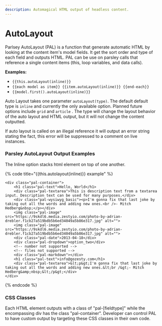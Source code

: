 ```yaml
---
description: Automagical HTML output of headless content.
---
```


# AutoLayout

Parlsey AutoLayout  \(PAL\) is a function that generate automatic HTML by looking at the content item's model fields. It get the sort order and type of each field and outputs HTML. PAL can be use on parsley calls that reference a single content items \(this, loop variables, and data calls\). 

**Examples:**

* `{{this.autoLayout(inline)}}`
* `{{each model as item}} {{item.autoLayout(inline)}} {{end-each}}`
* `{{model.first().autoLayout(inline)}}`

Auto Layout takes one parameter `autoLayout(type)`. The default default type is `inline` and currently the only available option. Planned future options include `grid` and `article` . The type will change the layout behavior of the auto layout and HTML output, but it will not change the content outputted.

If auto layout is called on an illegal reference it will output an error string stating the fact, this error will be suppressed to a comment on live instances.

### Parsley AutoLayout Output Examples

The Inline option stacks html element on top of one another.

{% code title="{{this.autolayout\(inline\)}} example" %}
```markup
<div class="pal-container">
    <h1 class="pal-text">Hello, World</h1>
    <div class="pal-textarea">This is description text from a textarea input. Description text can be used for many purposes.</div>
    <div class="pal-wysiwyg_basic"><p>I'm gonna fix that last joke by taking out all the words and adding new ones.<br />- Mitch Hedberg&nbsp;</p></div>
    <img class="pal-image" src="https://9skdl6.media.zestyio.com/photo-by-adrian-drebler.f1cb27a519bdb5b6ed34049a5b86e317.jpg" alt="">
    <img class="pal-image" src="https://9skdl6.media.zestyio.com/photo-by-adrian-drebler.f1cb27a519bdb5b6ed34049a5b86e317.jpg" alt="">
    <div class="pal-date">2013-04-18</div>
    <div class="pal-dropdown">option_two</div>
    <!-- number not supported -->
    <!-- files not supported -->
    <div class="pal-markdown"></div>
    <h1 class="pal-text">info@gozesty.com</h1>
    <div class="pal-textarea">&lt;p&gt;I'm gonna fix that last joke by taking out all the words and adding new ones.&lt;br /&gt;- Mitch Hedberg&amp;nbsp;&lt;/p&gt;</div>
</div>
```
{% endcode %}

### CSS Classes

Each HTML element outputs with a class of "pal-\[fieldtype\]" while the encompassing div has the class "pal-container". Developer can control PAL to have custom output by targeting these CSS classes in their own code.

